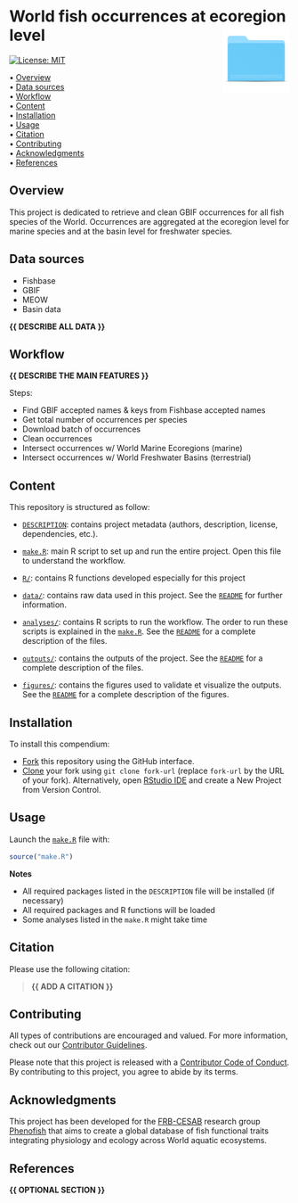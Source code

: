 
<!-- README.md is generated from README.Rmd. Please edit that file -->

# World fish occurrences at ecoregion level <img src="https://raw.githubusercontent.com/FRBCesab/templates/main/logos/compendium-sticker.png" align="right" style="float:right; height:120px;"/>

<!-- badges: start -->

[![License:
MIT](https://img.shields.io/badge/License-MIT-yellow.svg)](https://choosealicense.com/licenses/mit/)
<!-- badges: end -->

<p align="left">
• <a href="#overview">Overview</a><br> • <a href="#data-sources">Data
sources</a><br> • <a href="#workflow">Workflow</a><br> •
<a href="#content">Content</a><br> •
<a href="#installation">Installation</a><br> •
<a href="#usage">Usage</a><br> • <a href="#citation">Citation</a><br> •
<a href="#contributing">Contributing</a><br> •
<a href="#acknowledgments">Acknowledgments</a><br> •
<a href="#references">References</a>
</p>

## Overview

This project is dedicated to retrieve and clean GBIF occurrences for all
fish species of the World. Occurrences are aggregated at the ecoregion
level for marine species and at the basin level for freshwater species.

## Data sources

- Fishbase
- GBIF
- MEOW
- Basin data

**{{ DESCRIBE ALL DATA }}**

## Workflow

**{{ DESCRIBE THE MAIN FEATURES }}**

Steps:

- Find GBIF accepted names & keys from Fishbase accepted names
- Get total number of occurrences per species
- Download batch of occurrences
- Clean occurrences
- Intersect occurrences w/ World Marine Ecoregions (marine)
- Intersect occurrences w/ World Freshwater Basins (terrestrial)

## Content

This repository is structured as follow:

- [`DESCRIPTION`](https://github.com/phenofish/gbif-ecoregions/blob/main/DESCRIPTION):
  contains project metadata (authors, description, license,
  dependencies, etc.).

- [`make.R`](https://github.com/phenofish/gbif-ecoregions/blob/main/make.R):
  main R script to set up and run the entire project. Open this file to
  understand the workflow.

- [`R/`](https://github.com/phenofish/gbif-ecoregions/blob/main/R):
  contains R functions developed especially for this project

- [`data/`](https://github.com/phenofish/gbif-ecoregions/blob/main/data):
  contains raw data used in this project. See the
  [`README`](https://github.com/phenofish/gbif-ecoregions/blob/main/data/README.md)
  for further information.

- [`analyses/`](https://github.com/phenofish/gbif-ecoregions/blob/main/analyses):
  contains R scripts to run the workflow. The order to run these scripts
  is explained in the
  [`make.R`](https://github.com/phenofish/gbif-ecoregions/blob/main/make.R).
  See the
  [`README`](https://github.com/phenofish/gbif-ecoregions/blob/main/analyses/README.md)
  for a complete description of the files.

- [`outputs/`](https://github.com/phenofish/gbif-ecoregions/blob/main/outputs):
  contains the outputs of the project. See the
  [`README`](https://github.com/phenofish/gbif-ecoregions/blob/main/outputs/README.md)
  for a complete description of the files.

- [`figures/`](https://github.com/phenofish/gbif-ecoregions/blob/main/figures):
  contains the figures used to validate et visualize the outputs. See
  the
  [`README`](https://github.com/phenofish/gbif-ecoregions/blob/main/figures/README.md)
  for a complete description of the figures.

## Installation

To install this compendium:

- [Fork](https://docs.github.com/en/get-started/quickstart/contributing-to-projects)
  this repository using the GitHub interface.
- [Clone](https://docs.github.com/en/repositories/creating-and-managing-repositories/cloning-a-repository)
  your fork using `git clone fork-url` (replace `fork-url` by the URL of
  your fork). Alternatively, open [RStudio
  IDE](https://posit.co/products/open-source/rstudio/) and create a New
  Project from Version Control.

## Usage

Launch the
[`make.R`](https://github.com/phenofish/gbif-ecoregions/blob/main/make.R)
file with:

``` r
source("make.R")
```

**Notes**

- All required packages listed in the `DESCRIPTION` file will be
  installed (if necessary)
- All required packages and R functions will be loaded
- Some analyses listed in the `make.R` might take time

## Citation

Please use the following citation:

> **{{ ADD A CITATION }}**

## Contributing

All types of contributions are encouraged and valued. For more
information, check out our [Contributor
Guidelines](https://github.com/phenofish/gbif-ecoregions/blob/main/CONTRIBUTING.md).

Please note that this project is released with a [Contributor Code of
Conduct](https://contributor-covenant.org/version/2/1/CODE_OF_CONDUCT.html).
By contributing to this project, you agree to abide by its terms.

## Acknowledgments

This project has been developed for the
[FRB-CESAB](https://www.fondationbiodiversite.fr/en/about-the-foundation/le-cesab/)
research group
[Phenofish](https://www.fondationbiodiversite.fr/en/the-frb-in-action/programs-and-projects/le-cesab/phenofish/)
that aims to create a global database of fish functional traits
integrating physiology and ecology across World aquatic ecosystems.

## References

**{{ OPTIONAL SECTION }}**
